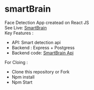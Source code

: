 # smartBrain

Face Detection App createad on React JS<br/>
See Live: <a href='https://afraz-malik.github.io/smartBrain/'>SmartBrain</a> <br/>
Key Features : 
<ul>
  <li>
    API: Smart detection api
  </li>
  
  <li>
    Backend : Express + Postgress
  </li>
  
  <li>
    Backend code: <a href='https://github.com/afraz-malik/smartBrain-api'>SmartBrain Api</a>
  </li>
  </ul>
  
For Cloing : 
<ul>
  <li>
    Clone this repository or Fork
  </li>
  
  <li>
    Npm install
  </li>
  
  <li>
    Npm Start
  </li>
